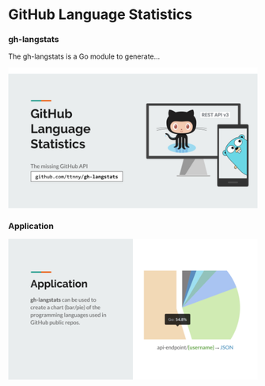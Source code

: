 # GitHub Language Statistics

### gh-langstats

The gh-langstats is a Go module to generate...

![gh-langstats-module](/img/gh-langstats-module.svg)

### Application

![gh-langstats-application](/img/gh-langstats-application.svg)
